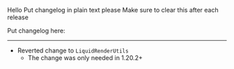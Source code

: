 Hello
Put changelog in plain text please
Make sure to clear this after each release

Put changelog here:

-----------------
- Reverted change to `LiquidRenderUtils`
  - The change was only needed in 1.20.2+
